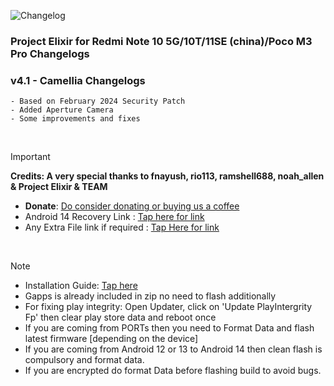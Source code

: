 ![Changelog](https://i.imgur.com/MsgqFFz.png)

### **Project Elixir for Redmi Note 10 5G/10T/11SE (china)/Poco M3 Pro Changelogs**

### v4.1 - Camellia Changelogs
```
- Based on February 2024 Security Patch
- Added Aperture Camera
- Some improvements and fixes
```

<br>

> [!Important]
> **Credits: A very special thanks to fnayush, rio113, ramshell688, noah_allen & Project Elixir & TEAM**
> * **Donate**: [Do consider donating or buying us a coffee](https://projectelixiros.com/donate)
> * Android 14 Recovery Link : [Tap here for link](https://projectelixiros.com/download)
> * Any Extra File link if required : [Tap Here for link](https://sourceforge.net/projects/project-elixir/files/fourteen)

<br>

> [!Note]
> * Installation Guide: [Tap here](https://projectelixiros.com/download)
> * Gapps is already included in zip no need to flash additionally
> * For fixing play integrity: Open Updater, click on 'Update PlayIntergrity Fp' then clear play store data and reboot once
> * If you are coming from PORTs then you need to Format Data and flash latest firmware [depending on the device]
> * If you are coming from Android 12 or 13 to Android 14 then clean flash is compulsory and format data.
> * If you are encrypted do format Data before flashing build to avoid bugs.
